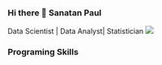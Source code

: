 ### Hi there 👋 Sanatan Paul
Data Scientist | Data Analyst| Statistician
![](https://images.unsplash.com/photo-1595348559416-10b3012699bf?ixlib=rb-1.2.1&ixid=MnwxMjA3fDB8MHxzZWFyY2h8MTZ8fHBhbm9yYW1pY3xlbnwwfHwwfHw%3D&w=1000&q=80)

### Programing Skills


